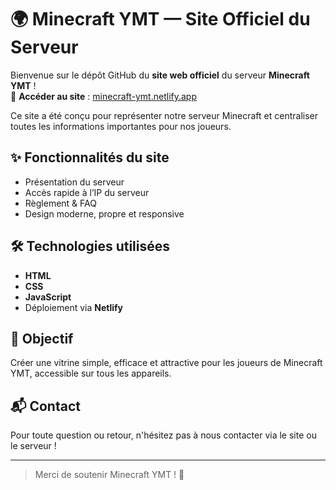 # 🌍 Minecraft YMT — Site Officiel du Serveur

Bienvenue sur le dépôt GitHub du **site web officiel** du serveur **Minecraft YMT** !  
🔗 **Accéder au site** : [minecraft-ymt.netlify.app](https://minecraft-ymt.netlify.app/)

Ce site a été conçu pour représenter notre serveur Minecraft et centraliser toutes les informations importantes pour nos joueurs.

## ✨ Fonctionnalités du site

- Présentation du serveur
- Accès rapide à l’IP du serveur
- Règlement & FAQ
- Design moderne, propre et responsive

## 🛠️ Technologies utilisées

- **HTML**
- **CSS**
- **JavaScript**
- Déploiement via **Netlify**

## 🎯 Objectif

Créer une vitrine simple, efficace et attractive pour les joueurs de Minecraft YMT, accessible sur tous les appareils.

## 📬 Contact

Pour toute question ou retour, n'hésitez pas à nous contacter via le site ou le serveur !

---

> Merci de soutenir Minecraft YMT ! 🌱
